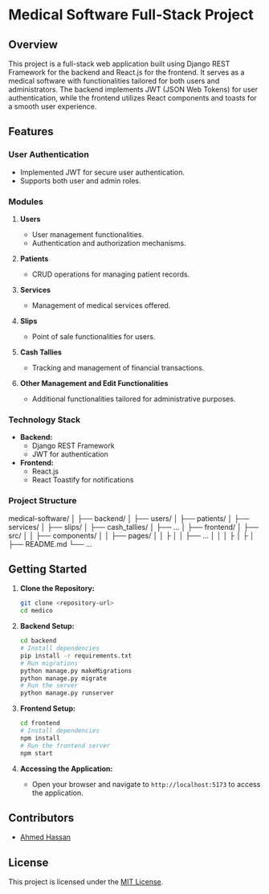 # Medical Software Full-Stack Project

## Overview

This project is a full-stack web application built using Django REST Framework for the backend and React.js for the frontend. It serves as a medical software with functionalities tailored for both users and administrators. The backend implements JWT (JSON Web Tokens) for user authentication, while the frontend utilizes React components and toasts for a smooth user experience.

## Features

### User Authentication

- Implemented JWT for secure user authentication.
- Supports both user and admin roles.

### Modules

1. **Users**

   - User management functionalities.
   - Authentication and authorization mechanisms.

2. **Patients**

   - CRUD operations for managing patient records.

3. **Services**

   - Management of medical services offered.

4. **Slips**

   - Point of sale functionalities for users.

5. **Cash Tallies**

   - Tracking and management of financial transactions.

6. **Other Management and Edit Functionalities**
   - Additional functionalities tailored for administrative purposes.

### Technology Stack

- **Backend:**
  - Django REST Framework
  - JWT for authentication
- **Frontend:**
  - React.js
  - React Toastify for notifications

### Project Structure

medical-software/
│
├── backend/
│ ├── users/
│ ├── patients/
│ ├── services/
│ ├── slips/
│ ├── cash_tallies/
│ ├── ...
│
├── frontend/
│ ├── src/
│ │ ├── components/
│ │ ├── pages/
│ │ ├
│ │ ├── ...
│ │
│ ├
│ ├
│
├── README.md
└── ...

## Getting Started

1. **Clone the Repository:**

   ```bash
   git clone <repository-url>
   cd medico
   ```

2. **Backend Setup:**

   ```bash
   cd backend
   # Install dependencies
   pip install -r requirements.txt
   # Run migrations
   python manage.py makeMigrations
   python manage.py migrate
   # Run the server
   python manage.py runserver
   ```

3. **Frontend Setup:**

   ```bash
   cd frontend
   # Install dependencies
   npm install
   # Run the frontend server
   npm start
   ```

4. **Accessing the Application:**
   - Open your browser and navigate to `http://localhost:5173` to access the application.

## Contributors

- [Ahmed Hassan](https://github.com/curiousahmed0)

## License

This project is licensed under the [MIT License](LICENSE).
